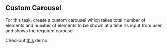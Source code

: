 ## Custom Carousel

For this task, create a custom carousel which takes total number of elements and number of elements to be shown at a time as input from user and shows the required carousel.

Checkout [this](https://mukul0596.github.io/custom-carousel/) demo.
